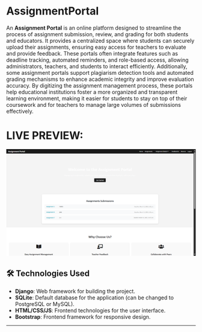 # AssignmentPortal

An **Assignment Portal** is an online platform designed to streamline the process of assignment submission, review, and grading for both students and educators. It provides a centralized space where students can securely upload their assignments, ensuring easy access for teachers to evaluate and provide feedback. These portals often integrate features such as deadline tracking, automated reminders, and role-based access, allowing administrators, teachers, and students to interact efficiently. Additionally, some assignment portals support plagiarism detection tools and automated grading mechanisms to enhance academic integrity and improve evaluation accuracy. By digitizing the assignment management process, these portals help educational institutions foster a more organized and transparent learning environment, making it easier for students to stay on top of their coursework and for teachers to manage large volumes of submissions effectively.

# LIVE PREVIEW:
[![App Screenshot](./screenshot.png)](https://chidwilashchid.pythonanywhere.com/)

## 🛠️ **Technologies Used**

- **Django**: Web framework for building the project.
- **SQLite**: Default database for the application (can be changed to PostgreSQL or MySQL).
- **HTML/CSS/JS**: Frontend technologies for the user interface.
- **Bootstrap**: Frontend framework for responsive design.

---
